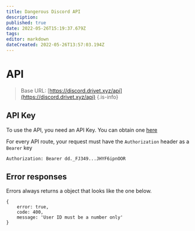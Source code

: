 ```yaml
---
title: Dangerous Discord API
description: 
published: true
date: 2022-05-26T15:19:37.679Z
tags: 
editor: markdown
dateCreated: 2022-05-26T13:57:03.194Z
---
```


# API
> Base URL:
[https://discord.drivet.xyz/api](https://discord.drivet.xyz/api)
{.is-info}

## API Key
To use the API, you need an API Key. You can obtain one [here](https://discord.drivet.xyz/profile/api)

For every API route, your request must have the `Authorization` header as a `Bearer` key
```
Authorization: Bearer dd._FJ349...JHYF6ipnOOR
```

## Error responses
Errors always returns a object that looks like the one below.
```
{ 
	error: true,
	code: 400, 
	message: 'User ID must be a number only'
}
```